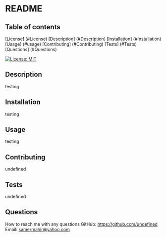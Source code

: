 # README

  ## Table of contents
  [License] (#License)
  [Description] (#Description)
  [Installation] (#Installation)
  [Usage] (#usage)
  [Contributing] (#Contributing)
  [Tests] (#Tests)
  [Questions] (#Questions)


  [![License: MIT](https://img.shields.io/badge/License-MIT-yellow.svg)](https://opensource.org/licenses/MIT)

  ## Description
  testing

  ## Installation
  testing

  ## Usage
  testing

  ## Contributing
  undefined

  ## Tests
  undefined

  ## Questions
  How to reach me with any questions
  GitHub: https://github.com/undefined
  Email: samermahir@yahoo.com


